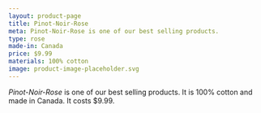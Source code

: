 ```yaml
---
layout: product-page
title: Pinot-Noir-Rose
meta: Pinot-Noir-Rose is one of our best selling products.
type: rose
made-in: Canada
price: $9.99
materials: 100% cotton
image: product-image-placeholder.svg
---
```


*Pinot-Noir-Rose* is one of our best selling products. It is 100% cotton and made in Canada. It costs $9.99.
